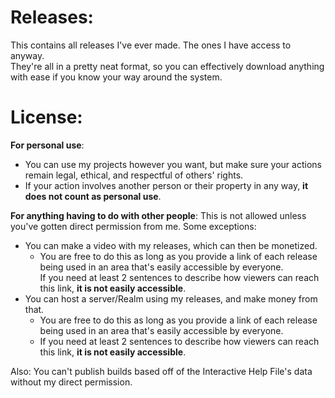 # Releases:
This contains all releases I've ever made. The ones I have access to anyway.
<br>They're all in a pretty neat format, so you can effectively download anything with ease if you know your way around the system.

# License:
**For personal use**:
- You can use my projects however you want, but make sure your actions remain legal, ethical, and respectful of others' rights.
- If your action involves another person or their property in any way, **it does not count as personal use**.

**For anything having to do with other people**: This is not allowed unless you've gotten direct permission from me. Some exceptions:
- You can make a video with my releases, which can then be monetized.
  - You are free to do this as long as you provide a link of each release being used in an area that's easily accessible by everyone.
  <br>If you need at least 2 sentences to describe how viewers can reach this link, **it is not easily accessible**.
- You can host a server/Realm using my releases, and make money from that.
  - You are free to do this as long as you provide a link of each release being used in an area that's easily accessible by everyone.
  - If you need at least 2 sentences to describe how viewers can reach this link, **it is not easily accessible**.

Also: You can't publish builds based off of the Interactive Help File's data without my direct permission.
